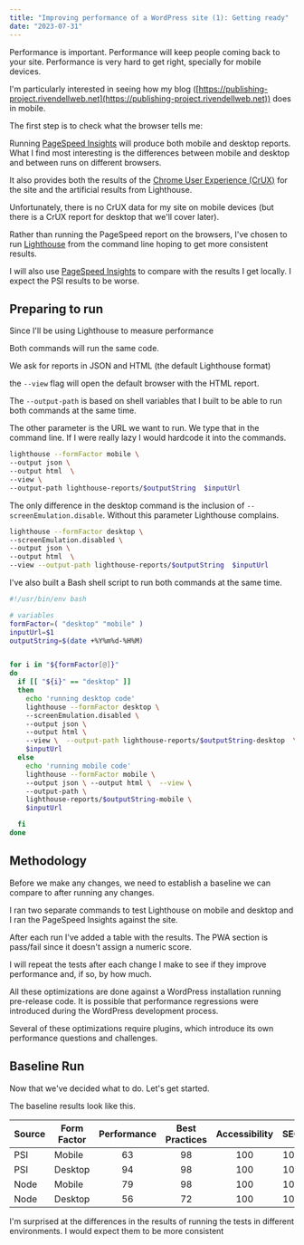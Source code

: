 ```yaml
---
title: "Improving performance of a WordPress site (1): Getting ready"
date: "2023-07-31"
---
```


Performance is important. Performance will keep people coming back to your site. Performance is very hard to get right, specially for mobile devices.

I'm particularly interested in seeing how my blog ([https://publishing-project.rivendellweb.net](https://publishing-project.rivendellweb.net)) does in mobile.

The first step is to check what the browser tells me:

Running [PageSpeed Insights](https://pagespeed.web.dev/) will produce both mobile and desktop reports. What I find most interesting is the differences between mobile and desktop and between runs on different browsers.

It also provides both the results of the [Chrome User Experience (CrUX)](https://developer.chrome.com/docs/crux/) for the site and the artificial results from Lighthouse.

Unfortunately, there is no CrUX data for my site on mobile devices (but there is a CrUX report for desktop that we'll cover later).

Rather than running the PageSpeed report on the browsers, I've chosen to run [Lighthouse](https://developer.chrome.com/docs/lighthouse/overview/) from the command line hoping to get more consistent results.

I will also use [PageSpeed Insights](https://pagespeed.web.dev/) to compare with the results I get locally. I expect the PSI results to be worse.

## Preparing to run

Since I'll be using Lighthouse to measure performance

Both commands will run the same code.

We ask for reports in JSON and HTML (the default Lighthouse format)

the `--view` flag will open the default browser with the HTML report.

The `--output-path` is based on shell variables that I built to be able to run both commands at the same time.

The other parameter is the URL we want to run. We type that in the command line. If I were really lazy I would hardcode it into the commands.

```bash
lighthouse --formFactor mobile \
--output json \
--output html  \
--view \
--output-path lighthouse-reports/$outputString  $inputUrl
```

The only difference in the desktop command is the inclusion of `--screenEmulation.disable`. Without this parameter Lighthouse complains.

```bash
lighthouse --formFactor desktop \
--screenEmulation.disabled \
--output json \
--output html  \
--view --output-path lighthouse-reports/$outputString  $inputUrl
```

I've also built a Bash shell script to run both commands at the same time.

```bash
#!/usr/bin/env bash

# variables
formFactor=( "desktop" "mobile" )
inputUrl=$1
outputString=$(date +%Y%m%d-%H%M)


for i in "${formFactor[@]}"
do
  if [[ "${i}" == "desktop" ]]
  then
    echo 'running desktop code'
    lighthouse --formFactor desktop \ 
    --screenEmulation.disabled \ 
    --output json \ 
    --output html \ 
    --view \  --output-path lighthouse-reports/$outputString-desktop  \ 
    $inputUrl
  else  
    echo 'running mobile code'
    lighthouse --formFactor mobile \ 
    --output json \ --output html \  --view \ 
    --output-path \ 
    lighthouse-reports/$outputString-mobile \ 
    $inputUrl

  fi
done
```

## Methodology

Before we make any changes, we need to establish a baseline we can compare to after running any changes.

I ran two separate commands to test Lighthouse on mobile and desktop and I ran the PageSpeed Insights against the site.

After each run I've added a table with the results. The PWA section is pass/fail since it doesn't assign a numeric score.

I will repeat the tests after each change I make to see if they improve performance and, if so, by how much.

All these optimizations are done against a WordPress installation running pre-release code. It is possible that performance regressions were introduced during the WordPress development process.

Several of these optimizations require plugins, which introduce its own performance questions and challenges.

## Baseline Run

Now that we've decided what to do. Let's get started.

The baseline results look like this.

| Source | Form Factor | Performance | Best Practices | Accessibility | SEO | PWA |
| --- | --- | :-: | :-: | :-: | :-: | :-: |
| PSI | Mobile | 63 | 98 | 100 | 100 | N/A |
| PSI | Desktop | 94 | 98 | 100 | 100 | N/A |
| Node | Mobile | 79 | 98 | 100 | 100 | Pass |
| Node | Desktop | 56 | 72 | 100 | 100 | Pass |

I'm surprised at the differences in the results of running the tests in different environments. I would expect them to be more consistent
